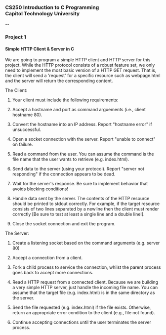 ### CS250 Introduction to C Programming<br> Capitol Technology University
--
### Project 1<br>

#### Simple HTTP Client & Server in C

We are going to program a simple HTTP client and HTTP server for this project. While the HTTP protocol consists of a robust feature set, we only need to implement the most basic version of a HTTP GET request. That is, the client will send a 'request' for a specific resource such as webpage.html and the server will return the corresponding content. 


The Client:

1. Your client must include the following requirements:

2. Accept a hostname and port as command arguements (i.e., client hostname 80).

3. Convert the hostname into an IP address. Report "hostname error" if unsuccessful.

4. Open a socket connection with the server. Report "unable to connect" on failure.

5. Read a command from the user. You can assume the command is the file name that the user wants to retrieve (e.g. index.html).

6. Send data to the server (using your protocol). Report "server not responding" if the connection appears to be dead.

7. Wait for the server's response. Be sure to implement behavior that avoids blocking conditions!

8. Handle data sent by the server. The contents of the HTTP resource should be printed to stdout correctly. For example, if the target resource consists of two lines separated by a newline then the client must render correctly [Be sure to test at least a single line and a double line!].

9. Close the socket connection and exit the program. 



The Server:

1. Create a listening socket based on the command arguments (e.g. server 80)

2. Accept a connection from a client. 

3. Fork a child process to service the connection, whilst the parent process goes back to accept more connections.

4. Read a HTTP request from a connected client. Because we are building a very simple HTTP server, just handle the incoming file name. You can assume that the target file (e.g. index.html) is in the same directory as the server.

5. Send the file requested (e.g. index.html) if the file exists. Otherwise, return an appropriate error condition to the client (e.g., file not found).

6. Continue accepting connections until the user terminates the server process.

